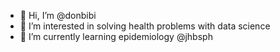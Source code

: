 - 👋 Hi, I’m @donbibi
- 👀 I’m interested in solving health problems with data science
- 🌱 I’m currently learning epidemiology @jhbsph

<!---
donbibi/donbibi is a ✨ special ✨ repository because its `README.md` (this file) appears on your GitHub profile.
You can click the Preview link to take a look at your changes.
--->
